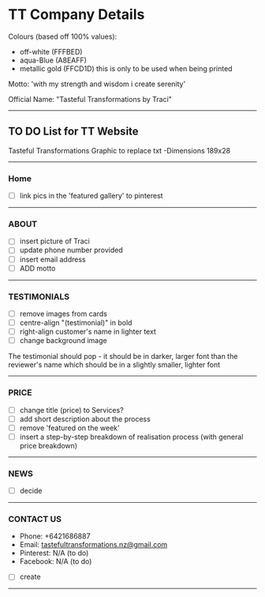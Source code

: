 
# TT Company Details

Colours (based off 100% values):

- off-white (FFFBED)
- aqua-Blue (A8EAFF)
- metallic gold (FFCD1D) this is only to be used when being printed

Motto: 'with my strength and wisdom i create serenity'

Official Name: "Tasteful Transformations by Traci"

---

## TO DO List for TT Website

Tasteful Transformations Graphic to replace txt
  -Dimensions 189x28

---

### Home

- [ ] link pics in the 'featured gallery' to pinterest

---

### ABOUT

- [ ] insert picture of Traci
- [ ] update phone number provided
- [ ] insert email address
- [ ] ADD motto

---

### TESTIMONIALS

- [ ] remove images from cards
- [ ] centre-align "(testimonial)" in bold
- [ ] right-align customer's name in lighter text
- [ ] change background image

The testimonial should pop - it should be in darker, larger font than the reviewer's name which should be in a slightly smaller, lighter font

---

### PRICE

- [ ] change title (price) to Services?
- [ ] add short description about the process
- [ ] remove 'featured on the week'
- [ ] insert a step-by-step breakdown of realisation process (with general price breakdown)

---

### NEWS

- [ ] decide

---

### CONTACT US

- Phone:  +6421686887
- Email: tastefultransformations.nz@gmail.com
- Pinterest: N/A (to do)
- Facebook: N/A (to do)

[]()

- [ ] create

---
